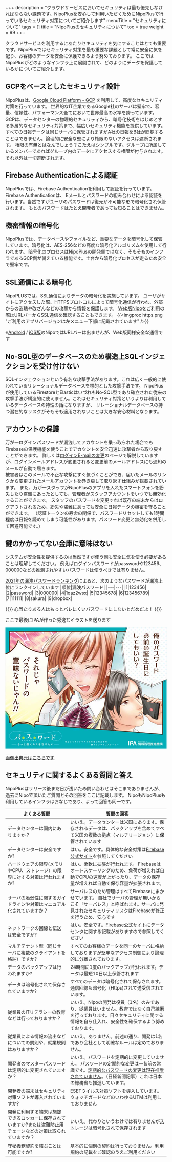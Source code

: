 +++
description = "クラウドサービスにおいてセキュリティは最も優先しなければならない課題です。NipoPlusを安心して利用いただくためにNipoPlusで行っているセキュリティ対策についてご紹介します"
menuTitle = "セキュリティについて"
tags = []
title = "NipoPlusのセキュリティについて"
toc = true
weight = 99
+++

クラウドサービスを利用するにあたりセキュリティを気にすることはとても重要です。NipoPlusではセキュリティ対策を最も重要な課題として常に安全に気を配り、お客様のデータを安全に保護できるよう努めております。
ここではNipoPlusがどのようなインフラ上に展開されて、どのようにデータを保護しているかについてご紹介します。

## GCPをベースとしたセキュリティ設計

NipoPlusは、[Google Cloud Platform - GCP](https://cloud.google.com/gcp/) を利用して、高度なセキュリティ対策を行っています。
世界的なIT企業であるGoogle社のサーバは堅牢で、容量、信頼性、パフォーマンス全てにおいて世界最高の水準を誇っています。
GCPは、データセンターの物理的セキュリティから、暗号化技術をはじめとする多層的なセキュリティ対策まで、幅広いセキュリティ機能を提供しています。
すべての日報データは同じサーバに保管されますがA社の日報をB社が閲覧することはできません。論理的に安全な壁により権限のないアクセスは遮断されます。
権限の有無とはなんでしょう？こたえはシンプルです。グループに所属しているメンバーであればグループ内のデータにアクセスする権限が付与されます。それ以外は一切遮断されます。

## Firebase Authenticationによる認証

NipoPlusでは、Firebase Authenticationを利用して認証を行っています。Firebase Authenticationは、
Eメールとパスワードの組み合わせによる認証を行います。当然ですがユーザのパスワードは復元が不可能な形で暗号化され保管されます。
もとのパスワードはたとえ開発者であっても知ることはできません。


## 機密情報の暗号化

NipoPlusでは、データベースやファイルなど、重要なデータを暗号化して保管しています。暗号化は、AES-256などの高度な暗号化アルゴリズムを使用して行われます。
暗号化のプロセスはNipoPlusの開発側ではなく、そもそものインフラであるGCP側が備えている機能です。土台から暗号化プロセスが走るため安全で堅牢です。


## SSL通信による暗号化

NipoPLUSでは、SSL通信によりデータの暗号化を実施しています。
ユーザがサイトにアクセスした際、HTTPSプロトコルによって暗号化通信が行われ、外部からの盗聴や改ざんなどの攻撃から情報を保護します。
[Web版Nipo](https://nipo-plus.web.app/)をご利用の際はURLバーからSSL通信を確認することもできます。
{{<imgproc https.png "ご利用のアプリバージョンは左メニュー下部に記載されています" />}}

※[Android](https://play.google.com/store/apps/details?id=jp.sndbox.nipoplus) / [iOS版](https://apps.apple.com/jp/app/id1625797169)のNipoではURLバーは出ませんが、Web版同様安全な通信です



## No-SQL型のデータベースのため構造上SQLインジェクションを受け付けない

SQLインジェクションという有名な攻撃手法があります。これは広く一般的に使われているリレーショナルデータベースを標的とした攻撃手法です。
NipoPlusが使用しているFirestoreとElasticはいづれもNo-SQL型であり確立された従来の攻撃手法が構造的に使えません。これはセキュリティ対策というよりは利用しているデータベースの特性の話になりますが、
リレーショナルデータベースの持つ潜在的なリスクがそもそも適用されないことは大きな安心材料となります。


## アカウントの保護

万が一ログインパスワードが漏洩してアカウントを乗っ取られた場合でもFirebaseの保護機能を使うことでアカウントを安全迅速に攻撃者から取り戻すことができます。
詳しくは[ログインE-mailの変更](/manual/account/email/)のページで解説していますが、ログインメールアドレスが変更されると変更前のメールアドレスにも通知のメールが自動で届きます。  
被害者はこのメールで不正な攻撃にすぐ気づくことができ、届いたメールのリンクから変更されたメールアカウントを巻き戻して取り返す仕組みが搭載されています。
また、万が一スタッフがNipoPlusのアプリを入れたスマートフォンを紛失したり盗難にあったとしても、管理者がスタッフアカウントをいつでも無効化することができます。
スタッフのパスワードを変更すれば既存の端末からはログアウトされるため、紛失や盗難にあっても安全に日報データの機密を守ることができます。
（認証トークンの寿命の関係で、パスワードリセットしても1時間程度は日報を読めてしまう可能性があります。パスワード変更と無効化を併用して回避可能です。）

## 鍵のかかってない金庫に意味はない

システムが安全性を提供するのは当然ですが使う側も安全に気を使う必要があることは理解してください。
例えばログインパスワードがpasswordや123456、000000などの推測されやすいパスワードは使うべきでは有りません。

[2021年の漏洩パスワードランキング](https://www.itmedia.co.jp/news/articles/2202/08/news101.html)によると、次のようなパスワードが漏洩上位にランクインしています
|順位|漏洩パスワード|
|---|---|
|1|123456|
|2|password|
|3|000000|
|4|1qaz2wsx|
|5|12345678|
|6|123456789|
|7|111111|
|8|sakura|
|9|dropbox|

{{<alice pos="right" icon="shield">}}
心当たりある人はもっとバレにくいパスワードにしないとだめだよ！
{{</alice>}}

ここで最後にIPAが作った秀逸なイラストを送ります

![IPA-情報処理推進機構 パスワード](password.jpg)

[画像出典元はこちらです](https://www.ipa.go.jp/security/keihatsu/munekyun-pw/slideshow/index.html)

## セキュリティに関するよくある質問と答え

NipoPlusはリリース後まだ日が浅いため問い合わせはそこまでありませんが、過去にNipoで頂いたご質問とその回答をここに記載します。
NipoもNipoPlusも利用しているインフラはおなじであり、よって回答も同一です。

|よくある質問|質問の回答|
|---|---|
|データセンターは国内にありますか？|いいえ。データセンターは米国にあります。保存されるデータは、バックアップを含めてすべて米国の複数の拠点（マルチリージョン）に保管されています|
|データセンターは安全ですか?|はい。安全です。具体的な安全対策は[Firebase公式サイト](https://firebase.google.com/terms/data-processing-terms?hl=ja#1.-data-center-and-network-security)を参照してください|
|ハードウェアの限界(メモリやCPU、ストレージ）の限界に対する対策は行われますか?|はい。柔軟に拡張が行われます。 Firebaseはオートスケーリングのため、負荷が増えれば自動でCPUの速度が上がったり、データの保存量が増えれば自動で保存容量が拡張されます。|
|サーバの脆弱性に関するガイドラインや対策はマニュアル化されていますか？|サーバレスのため管理はすべてFirebaseにまかせています。 自社でサーバの管理が無いからこそ「サーバレス」と呼ばれます。サーバに発見されたセキュリティリスクはFirebaseが修正を行うため、安心です|
|ネットワークの回線と伝送は安全ですか?|はい。安全です。[Firebase公式サイト](https://firebase.google.com/terms/data-processing-terms?hl=ja#1.-data-center-and-network-security)にデータセンタに関する記載がありますので参照してください|
|マルチテナント型（同じサーバに複数のクライアントを格納）ですか?|すべてのお客様のデータを同一のサーバに格納しておりますが堅牢なアクセス制御により論理的に分離されております。|
|データのバックアップは行われますか?|24時間に1度のバックアップが行われます。データは最短10日以上保管されます|
|データは暗号化されて保存されていますか?|すべてのデータは暗号化されて保存されます。通信回線も暗号化（Https)されて送受信されています。|
|従業員のITリテラシーの教育などは行っておりますか？|いいえ。Nipoの開発は役員（1名）のみであり、従業員はいません。教育ではなく自己練磨を行っております。日々セキュリティに関する情報を自ら仕入れ、安全性を確保するよう努めております。|
|従業員による情報の流出などについての罰則や、就業規則はありますか？|いいえ。ありません。前述の通り、開発は1名であり会社として明確なルールは定めておりません。 |
|開発者のマスターパスワードは定期的に変更されていますか？|いいえ。パスワードを定期的に変更していません。 パスワードの定期的な変更は一昔前の常識です。[定期的なパスワードの変更は現在推奨されていません](https://www.nikkei.com/article/DGXMZO28578370W8A320C1CC1000/)。（日経新聞記事）これは日本の総務省も推進しています。
|開発者の端末はセキュリティ対策ソフトが導入されていますか?|ESETウイルス対策ソフトを導入しています。 ウォッチガードなどのいわゆるUTMは利用しておりません|
|開発に利用する端末は施錠できるロッカーに保存されていますか?または盗難防止用チェーンなどの対策は取られていますか？|いいえ。代わりというわけでは有りませんが[ストレージは暗号化](https://support.apple.com/ja-jp/HT204837)されて保存されます|
|守秘義務契約を結ぶことは可能ですか?|基本的に個別の契約は行っておりません。利用規約の記載をご確認のうえご利用ください|
